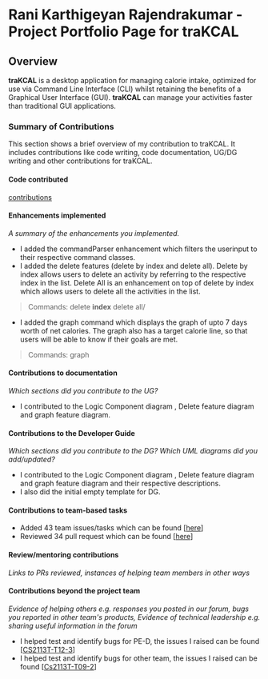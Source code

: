 # Rani Karthigeyan Rajendrakumar - Project Portfolio Page for traKCAL

## Overview
**traKCAL** is a desktop application for managing calorie intake, optimized for use via Command Line Interface (CLI) whilst retaining the benefits of a Graphical User Interface (GUI). **traKCAL** can manage your activities faster than traditional GUI applications.

### Summary of Contributions

This section shows a brief overview of my contribution to traKCAL. It includes contributions like code writing, code documentation, UG/DG writing and other contributions for traKCAL. 

#### Code contributed

[contributions](https://nus-cs2113-ay2021s1.github.io/tp-dashboard/#breakdown=true&search=Rani%20Karth&sort=groupTitle&sortWithin=title&since=2020-09-27&timeframe=commit&mergegroup=&groupSelect=groupByRepos&checkedFileTypes=docs~functional-code~test-code)

#### Enhancements implemented

*A summary of the enhancements you implemented.*

* I added the commandParser enhancement which filters the userinput to their respective command classes.
* I added the delete features (delete by index and delete all). Delete by index allows users to delete an activity by referring 
to the respective index in the list. Delete All is an enhancement on top of delete by index which allows users to delete all the activities in the list. 
> Commands:
> delete **index**
> delete all/

* I added the graph command which displays the graph of upto 7 days worth of net calories. The graph also has a target calorie line, 
so that users will be able to know if their goals are met.
> Commands:
> graph
>
#### Contributions to documentation

*Which sections did you contribute to the UG?*

* I contributed to the Logic Component diagram , Delete feature diagram and graph feature diagram.

#### Contributions to the Developer Guide

*Which sections did you contribute to the DG? Which UML diagrams did you add/updated?*

* I contributed to the Logic Component diagram , Delete feature diagram and graph feature diagram and their respective descriptions.
* I also did the initial empty template for DG.

#### Contributions to team-based tasks

* Added 43 team issues/tasks which can be found [[here](https://github.com/AY2021S1-CS2113T-T09-4/tp/issues?q=is%3Aissue+author%3A1-Karthigeyan-1+)]
* Reviewed 34 pull request which can be found [[here](https://github.com/AY2021S1-CS2113T-T09-4/tp/pulls?q=is%3Apr+is%3Aclosed+reviewed-by%3A%40me)]

#### Review/mentoring contributions

*Links to PRs reviewed, instances of helping team members in other ways*

#### Contributions beyond the project team

*Evidence of helping others e.g. responses you posted in our forum, bugs you reported in other team's products,*
*Evidence of technical leadership e.g. sharing useful information in the forum*

* I helped test and identify bugs for PE-D, the issues I raised can be found [[CS2113T-T12-3](https://github.com/1-Karthigeyan-1/ped/issues)]
* I helped test and identify bugs for other team, the issues I raised can be found [[Cs2113T-T09-2](https://github.com/AY2021S1-CS2113T-T09-2/tp/issues?q=is%3Aissue+author%3A1-Karthigeyan-1)]